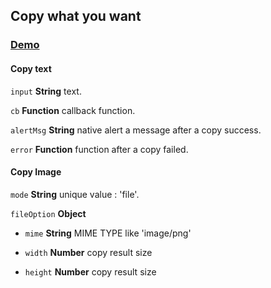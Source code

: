 ## Copy what you want

### [Demo](https://17x.github.io/z-copy/)

#### Copy text

`input` **String** text.

`cb` **Function** callback function.

`alertMsg` **String** native alert a message after a copy success.

`error` **Function** function after a copy failed.

#### Copy Image

`mode` **String** unique value : 'file'.

`fileOption` **Object**
 
- `mime` **String** MIME TYPE like 'image/png'

- `width` **Number** copy result size

- `height` **Number** copy result size